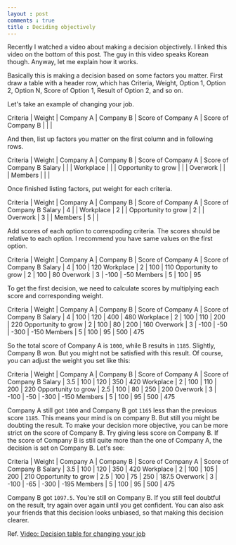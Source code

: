 ```yaml
---
layout : post
comments : true
title : Deciding objectively
---
```


Recently I watched a video about making a decision objectively. I linked this video on the bottom of this post. The guy in this video speaks Korean though. Anyway, let me explain how it works.

<!--break-->

Basically this is making a decision based on some factors you matter. First draw a table with a header row, which has Criteria, Weight, Option 1, Option 2, Option N, Score of Option 1, Result of Option 2, and so on.

Let's take an example of changing your job.

Criteria | Weight | Company A | Company B | Score of Company A | Score of Company B
         |        |           |

And then, list up factors you matter on the first column and in following rows. 

Criteria            | Weight | Company A | Company B | Score of Company A | Score of Company B
Salary              |        |           |
Workplace           |        |           |
Opportunity to grow |        |           |
Overwork            |        |           |
Members             |        |           |

Once finished listing factors, put weight for each criteria.

Criteria            | Weight | Company A | Company B | Score of Company A | Score of Company B
Salary              | 4      |           |
Workplace           | 2      |           |
Opportunity to grow | 2      |           |
Overwork            | 3      |           |
Members             | 5      |           |

Add scores of each option to correspoding criteria. The scores should be relative to each option. I recommend you have same values on the first option.

Criteria            | Weight | Company A | Company B | Score of Company A | Score of Company B
Salary              | 4 | 100  | 120
Workplace           | 2 | 100  | 110
Opportunity to grow | 2 | 100  | 80
Overwork            | 3 | -100 | -50
Members             | 5 | 100  | 95

To get the first decision, we need to calculate scores by multiplying each score and corresponding weight.

Criteria            | Weight | Company A | Company B | Score of Company A | Score of Company B
Salary              | 4      | 100       | 120       | 400                | 480
Workplace           | 2      | 100       | 110       | 200                | 220
Opportunity to grow | 2      | 100       | 80        | 200                | 160
Overwork            | 3      | -100      | -50       | -300               | -150
Members             | 5      | 100       | 95        | 500                | 475

So the total score of Company A is `1000`, while B results in `1185`. Slightly, Company B won. But you might not be satisfied with this result. Of course, you can adjust the weight you set like this:


Criteria            | Weight | Company A | Company B | Score of Company A | Score of Company B
Salary              | 3.5    | 100       | 120       | 350                | 420
Workplace           | 2      | 100       | 110       | 200                | 220
Opportunity to grow | 2.5    | 100       | 80        | 250                | 200
Overwork            | 3      | -100      | -50       | -300               | -150
Members             | 5      | 100       | 95        | 500                | 475

Company A still got `1000` and Company B got `1165` less than the previous score `1185`. This means your mind is on company B. But still you might be doubting the result. To make your decision more objective, you can be more strict on the score of Company B. Try giving less score on Company B. If the score of Company B is still quite more than the one of Company A, the decision is set on Company B. Let's see:

Criteria            | Weight | Company A | Company B | Score of Company A | Score of Company B
Salary              | 3.5    | 100       | 120       | 350                | 420
Workplace           | 2      | 100       | 105       | 200                | 210
Opportunity to grow | 2.5    | 100       | 75        | 250                | 187.5
Overwork            | 3      | -100      | -65       | -300               | -195
Members             | 5      | 100       | 95        | 500                | 475

Company B got `1097.5`. You're still on Company B. If you still feel doubtful on the result, try again over again until you get confident. You can also ask your friends that this decision looks unbiased, so that making this decision clearer.

Ref. [Video: Decision table for changing your job](https://www.youtube.com/watch?v=wDzl8Gj1N0A)
